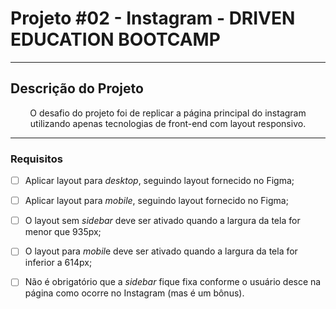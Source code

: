 # Projeto #02 - Instagram - DRIVEN EDUCATION BOOTCAMP

<hr>

## Descrição do Projeto

<p align="center">O desafio do projeto foi de replicar a página principal do instagram utilizando apenas tecnologias de front-end com layout responsivo.</p>

<hr>

### Requisitos

- [ ] Aplicar layout para *desktop*, seguindo layout fornecido no Figma;
- [ ] Aplicar layout para *mobile*, seguindo layout fornecido no Figma;
- [ ] O layout sem *sidebar* deve ser ativado quando a largura da tela for menor que 935px;
- [ ] O layout para *mobil*e deve ser ativado quando a largura da tela for inferior a 614px;
- [ ] Não é obrigatório que a *sidebar* fique fixa conforme o usuário desce na página como ocorre no Instagram (mas é um bônus).

